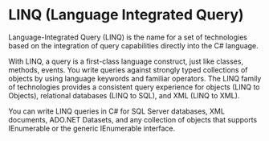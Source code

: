 # LINQ (Language Integrated Query)

Language-Integrated Query (LINQ) is the name for a set of technologies based on the integration of query capabilities directly into the C# language.

With LINQ, a query is a first-class language construct, just like classes, methods, events. You write queries against strongly typed collections of objects by using language keywords and familiar operators. The LINQ family of technologies provides a consistent query experience for objects (LINQ to Objects), relational databases (LINQ to SQL), and XML (LINQ to XML).

You can write LINQ queries in C# for SQL Server databases, XML documents, ADO.NET Datasets, and any collection of objects that supports IEnumerable or the generic IEnumerable<T> interface. 